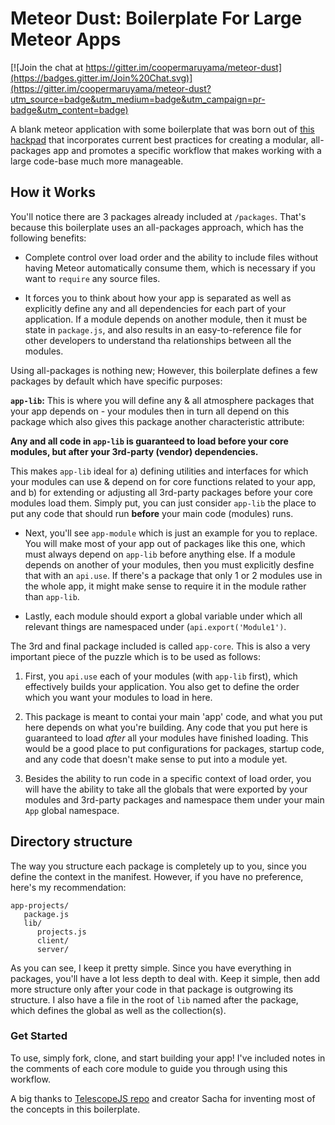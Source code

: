 # Meteor Dust: Boilerplate For Large Meteor Apps

[![Join the chat at https://gitter.im/coopermaruyama/meteor-dust](https://badges.gitter.im/Join%20Chat.svg)](https://gitter.im/coopermaruyama/meteor-dust?utm_source=badge&utm_medium=badge&utm_campaign=pr-badge&utm_content=badge)

A blank meteor application with some boilerplate that was born out of [this 
hackpad](https://meteor.hackpad.com/Building-Large-Apps-Tips-d8PQ848nLyE) that 
incorporates current best practices for creating a modular, all-packages app
and promotes a specific workflow that makes working with a large code-base much 
more manageable.

## How it Works

You'll notice there are 3 packages already included at `/packages`. That's 
because this boilerplate uses an all-packages approach, which has the following
benefits:

* Complete control over load order and the ability to include files without
 having Meteor automatically consume them, which is necessary if you want to
`require` any source files.

* It forces you to think about how your app is separated as well as explicitly
define any and all dependencies for each part of your application. If a module
depends on another module, then it must be state in `package.js`, and also 
results in an easy-to-reference file for other developers to understand tha 
relationships between all the modules.

Using all-packages is nothing new; However, this boilerplate defines a few 
packages by default which have specific purposes:

**`app-lib`:** This is where you will define any & all atmosphere packages that
your app depends on - your modules then in turn all depend on this package which
also gives this package another characteristic attribute:

 **__Any and all code in `app-lib` is guaranteed to load before your core 
modules, but after your 3rd-party (vendor) dependencies.__**

This makes `app-lib` ideal for a) defining utilities and interfaces for which
your modules can use & depend on for core functions related to your app, and 
b) for extending or adjusting all 3rd-party packages before your core modules
load them. Simply put, you can just consider `app-lib` the place to put any
code that should run **before** your main code (modules) runs.

* Next, you'll see `app-module` which is just an example for you to replace. You 
will make most of your app out of packages like this one, which must always
depend on `app-lib` before anything else. If a module depends on another of
your modules, then you must explicitly desfine that with an `api.use`. If
there's a package that only 1 or 2 modules use in the whole app, it might make
sense to require it in the module rather than `app-lib`.

* Lastly, each module should export a global variable under which all relevant
things are namespaced under (`api.export('Module1')`.

The 3rd and final package included is called `app-core`. This is also a very
important piece of the puzzle which is to be used as follows:

1. First, you `api.use` each of your modules (with `app-lib` first), which
effectively builds your application. You also get to define the order which
you want your modules to load in here. 

2. This package is meant to contai your main 'app' code, and what you
put here depends on what you're building. Any code that you put here is
guaranteed to load *after* all your modules have finished loading. This would
be a good place to put configurations for packages, startup code, and any
code that doesn't make sense to put into a module yet. 

3. Besides the ability to run code in a specific context of load order, you
will have the ability to take  all the globals that were exported by your
modules and 3rd-party packages and namespace them under your main `App` global
namespace. 


## Directory structure

The way you structure each package is completely up to you, since you define
the context in the manifest. However, if you have no preference, here's my
recommendation:

```
app-projects/
   package.js
   lib/
      projects.js
      client/
      server/
```

As you can see, I keep it pretty simple. Since you have everything in packages,
you'll have a lot less depth to deal with. Keep it simple, then add more
structure only after your code in that package is outgrowing its structure. I 
also have a file in the root of `lib` named after the package, which defines
the global as well as the collection(s).



### Get Started

To use, simply fork, clone, and start building your app! I've included notes
in the comments of each core module to guide you through using this workflow. 

A big thanks to [TelescopeJS repo](https://github.com/TelescopeJS/Telescope) 
and creator Sacha for inventing most of the concepts in this boilerplate.

